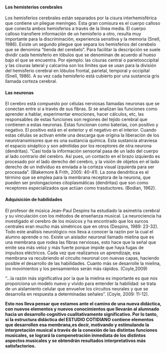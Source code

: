 #### Los hemisterios cerebrales

Los hemisferios cerebrales están separados  por la cisura interhemisférica que contiene un pliegue meníngeo. Esta gran comisura es el cuerpo calloso que conecta ambos hemisferios a través de la línea media. El cuerpo calloso transfiere información de un hemisferio a otro, resulta muy importante para la discriminación, experiencia sensitiva y la memoria \(Snell, 1986\). Existe un segundo pliegue que separa los hemisferios del cerebelo que se denomina “tienda del cerebelo”. Para facilitar la descripción se suele dividir cada hemisferio en lóbulos que se denominan de acuerdo al hueso bajo el que se encuentra. Por ejemplo: las cisuras central o parietooccipital y las cisuras lateral y calcarina son los límites que se usan para la división del hemisferio cerebral en lóbulos frontal, parietal, temporal y occipital \(Snell, 1986\). A su vez cada hemisferio está cubierto por una sustancia gris llamada corteza cerebral.

#### Las neuronas

El cerebro está compuesto por células nerviosas llamadas neuronas que se conectan entre sí a través de sus fibras. Si se analizan las funciones como aprender a hablar, experimentar emociones, hacer cálculos, etc, las responsables de estas funciones son regiones del tejido cerebral que contienen a estas neuronas. Éstas funcionan como baterías, con positivo y negativo. El positivo está en el exterior y el negativo en el interior. Cuando estas células se activan emite una descarga que origina la liberación de los neurotransmisores que es una sustancia química. Esta sustancia atraviesa el espacio sináptico y son admitidas por los receptores de otra neurona \(dendritas\). “Casi toda la información sensorial pasa de un lado del cuerpo al lado contrario del cerebro. Así pues, un contacto en el brazo izquierdo es procesado por el lado derecho del cerebro, y la visión de objetos en el lado derecho de un individuo es enviada a la corteza visual izquierda para ser procesada”. \(Blakemore & Frith, 2005: 40-41\). La zona dendrítica es el término que se emplea para la membrana receptora de la neurona, que pueden ser prolongaciones citoplasmáticas \(dendritas\) que son como receptores especializados que actúan como trasductores. \(Bodian, 1962\).

#### Adquisición de habilidades

El profesor de música Jean-Paul Despins ha estudiado la asimetría cerebral y su vinculación con los métodos de enseñanza musical. La neurociencia ha investigado el cerebro de los músicos y ha encontrado que los surcos centrales eran mucho más simétricos que en otros \(Despins, 1989: 23-32\). Todo este análisis neurológico nos lleva a conocer la razón por la cual el alumno aprende o no. Existe un aislador neuronal llamado mielina que es una membrana que rodea las fibras nerviosas, esto hace que la señal que emite sea más veloz y más fuerte porque impide que haya fugas de impulsos eléctricos. Cada vez que realizamos un aprendizaje, esa membrana va recubriendo el circuito neuronal con nuevas capas, haciendo posible el desarrollo de las habilidades. Cuanto más se desarrolle la mielina, los movimientos y los pensamientos serán más rápidos. \(Coyle,2009\)

“…la razón más significativa por la que la mielina es importante es que nos proporciona un modelo nuevo y vívido para entender la habilidad: se trata de un aislamiento celular que envuelve los circuitos neurales y que se desarrolla en respuesta a determinadas señales”. \(Coyle, 2009: 11-12\).

**Esto nos lleva pensar que estamos ante el camino de una nueva didáctica, con nuevos elementos y nuevos conocimientos que llevarán al alumnado hacia un desarrollo cognitivo cualitativamente significativo. Por lo tanto, si la estructura didáctica del ESTUDIO COTIDIANO contiene elementos que desarrollen esa membrana,es decir, motivando y estimulando la interpretación musical a través de la conexión de las distintas funciones musicales, se logrará la compenetración inmediata de los distintos aspectos musicales y se obtendrán resultados interpretativos más satisfactorios.**

